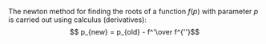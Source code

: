 
The newton method for finding the roots of a function $f(p)$ with parameter $p$ is carried out using calculus (derivatives):
$$ p_{new} = p_{old} - f^'\over f^{''}$$
